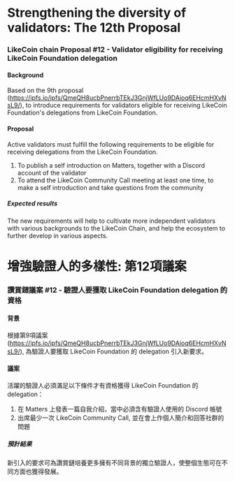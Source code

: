 # Strengthening the diversity of validators: The 12th Proposal #

### LikeCoin chain Proposal #12 - Validator eligibility for receiving LikeCoin Foundation delegation ###

#### Background ####
Based on the 9th proposal (https://ipfs.io/ipfs/QmeQH8ucbPnerrbTEkJ3GnjWfLUo9DAioq6EHcmHXvNsL9/), to introduce requirements for validators eligible for receiving LikeCoin Foundation's delegations from LikeCoin Foundation.

#### Proposal ####
Active validators must fulfill the following requirements to be eligible for receiving delegations from the LikeCoin Foundation.
1. To publish a self introduction on Matters, together with a Discord account of the validator
2. To attend the LikeCoin Community Call meeting at least one time, to make a self introduction and take questions from the community 

##### Expected results ####
The new requirements will help to cultivate more independent validators with various backgrounds to the LikeCoin Chain, and help the ecosystem to further develop in various aspects.


# 增強驗證人的多樣性: 第12項議案 #

### 讚賞鏈議案 #12 - 驗證人要獲取 LikeCoin Foundation delegation 的資格 ###

#### 背景 ####
根據第9項議案 (https://ipfs.io/ipfs/QmeQH8ucbPnerrbTEkJ3GnjWfLUo9DAioq6EHcmHXvNsL9/), 為驗證人要獲取 LikeCoin Foundation 的 delegation 引入新要求。

#### 議案 ####

活躍的驗證人必須滿足以下條件才有資格獲得 LikeCoin Foundation 的 delegation：
1. 在 Matters 上發表一篇自我介紹，當中必須含有驗證人使用的 Discord 帳號
2. 出席最少一次 LikeCoin Community Call, 並在會上作個人簡介和回答社群的問題

##### 預計結果 ####
新引入的要求可為讚賞鏈培養更多擁有不同背景的獨立驗證人，使整個生態可在不同方面也獲得發展。
